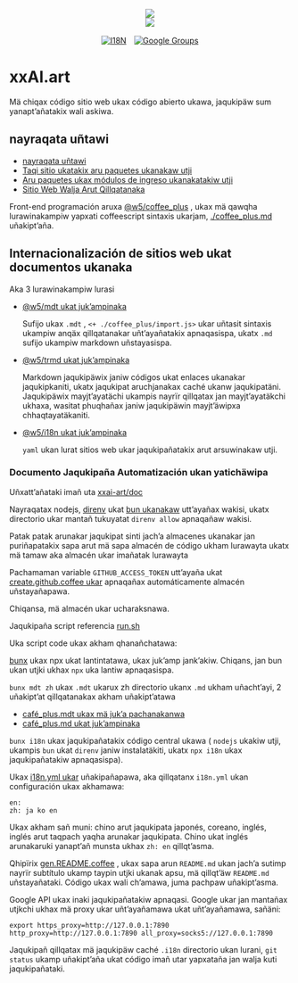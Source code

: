 <p align="center"><a href="https://xxai.art"><img src="https://cdn.jsdelivr.net/gh/xxai-art/doc/logo.svg"/></a><br/><a href="https://xxai.art"><img src="https://cdn.jsdelivr.net/gh/xxai-art/doc/xxai.svg"/></a></p><p align="center"><a href="https://github.com/xxai-art/doc#readme"><img alt="I18N" src="https://cdn.jsdelivr.net/gh/wactax/img/t.svg"/></a>　<a href="https://groups.google.com/u/0/g/xxai-art"><img alt="Google Groups" src="https://cdn.jsdelivr.net/gh/wactax/img/g-groups.svg"/></a></p>

# xxAI.art

Mä chiqax código sitio web ukax código abierto ukawa, jaqukipäw sum yanapt’añatakix wali askiwa.

## nayraqata uñtawi

* [nayraqata uñtawi](https://github.com/xxai-art/web)
* [Taqi sitio ukatakix aru paquetes ukanakaw utji](https://github.com/xxai-art/web/tree/main/i18n)
* [Aru paquetes ukax módulos de ingreso ukanakatakiw utji](https://github.com/wacpkg/user/tree/main/ui.i18n)
* [Sitio Web Walja Arut Qillqatanaka](https://github.com/xxai-doc)

Front-end programación aruxa [@w5/coffee_plus](http://npmjs.com/@w5/coffee_plus) , ukax mä qawqha lurawinakampiw yapxati coffeescript sintaxis ukarjam, [./coffee_plus.md](./coffee_plus.md) uñakipt’aña.

## Internacionalización de sitios web ukat documentos ukanaka

Aka 3 lurawinakampiw lurasi

* [@w5/mdt ukat juk’ampinaka](https://www.npmjs.com/package/@w5/mdt)

  Sufijo ukax `.mdt` , `<+ ./coffee_plus/import.js>` ukar uñtasit sintaxis ukampiw anqäx qillqatanakar uñt’ayañatakix apnaqasispa, ukatx `.md` sufijo ukampiw markdown uñstayasispa.

* [@w5/trmd ukat juk’ampinaka](https://www.npmjs.com/package/@w5/trmd)

  Markdown jaqukipäwix janiw códigos ukat enlaces ukanakar jaqukipkaniti, ukatx jaqukipat aruchjanakax caché ukanw jaqukipatäni. Jaqukipäwix mayjt’ayatächi ukampis nayrïr qillqatax jan mayjt’ayatäkchi ukhaxa, wasitat phuqhañax janiw jaqukipäwin mayjt’äwipxa chhaqtayatäkaniti.

* [@w5/i18n ukat juk’ampinaka](https://www.npmjs.com/package/@w5/i18n)

  `yaml` ukan lurat sitios web ukar jaqukipañatakix arut arsuwinakaw utji.

### Documento Jaqukipaña Automatización ukan yatichäwipa

Uñxatt’añataki imañ uta [xxai-art/doc](https://github.com/xxai-art/doc)

Nayraqatax nodejs, [direnv](https://direnv.net) ukat [bun ukanakaw](https://github.com/oven-sh/bun) utt’ayañax wakisi, ukatx directorio ukar mantañ tukuyatat `direnv allow` apnaqañaw wakisi.

Patak patak arunakar jaqukipat sinti jach’a almacenes ukanakar jan puriñapatakix sapa arut mä sapa almacén de código ukham lurawayta ukatx mä tamaw aka almacén ukar imañatak lurawayta

Pachamaman variable `GITHUB_ACCESS_TOKEN` utt’ayaña ukat [create.github.coffee ukar](https://github.com/xxai-art/doc/blob/main/create.github.coffee) apnaqañax automáticamente almacén uñstayañapawa.

Chiqansa, mä almacén ukar ucharaksnawa.

Jaqukipaña script referencia [run.sh](https://github.com/xxai-art/doc/blob/main/run.sh)

Uka script code ukax akham qhanañchatawa:

[bunx](https://bun.sh/docs/cli/bunx) ukax npx ukat lantintatawa, ukax juk’amp jank’akiw. Chiqans, jan bun ukan utjki ukhax `npx` uka lantiw apnaqasispa.

`bunx mdt zh` ukax `.mdt` ukarux zh directorio ukanx `.md` ukham uñacht’ayi, 2 uñakipt’at qillqatanakax akham uñakipt’atawa

* [café_plus.mdt ukax mä juk’a pachanakanwa](https://github.com/xxai-doc/zh/blob/main/coffee_plus.mdt)
* [café_plus.md ukat juk’ampinaka](https://github.com/xxai-doc/zh/blob/main/coffee_plus.md)

`bunx i18n` ukax jaqukipañatakix código central ukawa ( `nodejs` ukakiw utji, ukampis `bun` ukat `direnv` janiw instalatäkiti, ukatx `npx i18n` ukax jaqukipañatakiw apnaqasispa).

Ukax [i18n.yml ukar](https://github.com/xxai-art/doc/blob/main/i18n.yml) uñakipañapawa, aka qillqatanx `i18n.yml` ukan configuración ukax akhamawa:

```
en:
zh: ja ko en
```

Ukax akham sañ muni: chino arut jaqukipata japonés, coreano, inglés, inglés arut taqpach yaqha arunakar jaqukipata. Chino ukat inglés arunakaruki yanapt’añ munsta ukhax `zh: en` qillqt’asma.

Qhipïrix [gen.README.coffee](https://github.com/xxai-art/doc/blob/main/gen.README.coffee) , ukax sapa arun `README.md` ukan jach’a sutimp nayrïr subtítulo ukamp taypin utjki ukanak apsu, mä qillqt’äw `README.md` uñstayañataki. Código ukax wali ch’amawa, juma pachpaw uñakipt’asma.

Google API ukax inaki jaqukipañatakiw apnaqasi. Google ukar jan mantañax utjkchi ukhax mä proxy ukar uñt’ayañamawa ukat uñt’ayañamawa, sañäni:

```
export https_proxy=http://127.0.0.1:7890 http_proxy=http://127.0.0.1:7890 all_proxy=socks5://127.0.0.1:7890
```

Jaqukipañ qillqatax mä jaqukipäw caché `.i18n` directorio ukan lurani, `git status` ukamp uñakipt’aña ukat código imañ utar yapxataña jan walja kuti jaqukipañataki.
